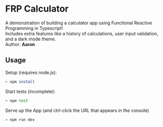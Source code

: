 # FRP Calculator
 A demonstration of building a calculator app using Functional Reactive Programming in Typescript!</br>
 Includes extra features like a history of calculations, user input validation, and a dark mode theme. </br>
 Author: **Aaron** </br>

## Usage

Setup (requires node.js):

```bash
> npm install
```

Start tests (incomplete):

```bash
> npm test
```

Serve up the App (and ctrl-click the URL that appears in the console)

```bash
> npm run dev
```
